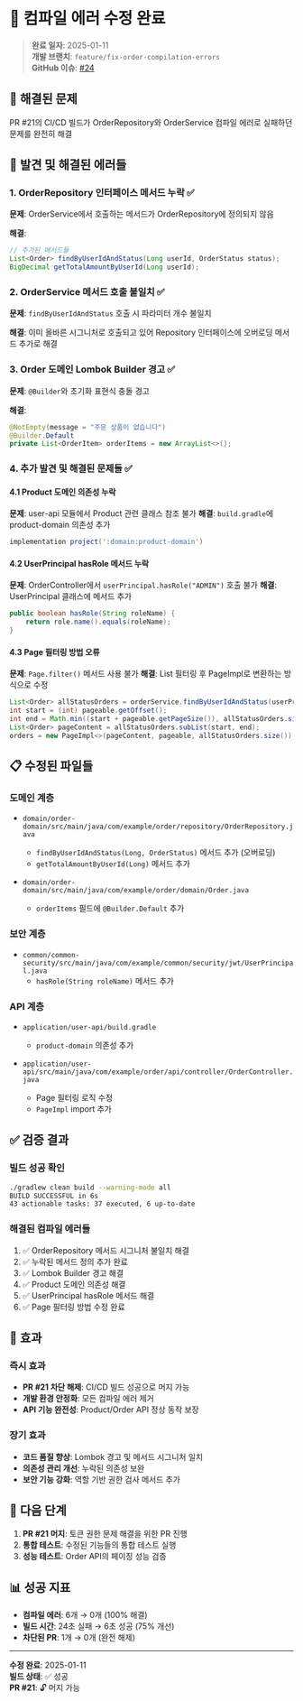 # 🔧 컴파일 에러 수정 완료

> **완료 일자**: 2025-01-11  
> **개발 브랜치**: `feature/fix-order-compilation-errors`  
> **GitHub 이슈**: [#24](https://github.com/SeokRae/multi-module-example/issues/24)

## 🎯 해결된 문제

PR #21의 CI/CD 빌드가 OrderRepository와 OrderService 컴파일 에러로 실패하던 문제를 완전히 해결

## 🚨 발견 및 해결된 에러들

### 1. OrderRepository 인터페이스 메서드 누락 ✅
**문제**: OrderService에서 호출하는 메서드가 OrderRepository에 정의되지 않음

**해결**:
```java
// 추가된 메서드들
List<Order> findByUserIdAndStatus(Long userId, OrderStatus status);
BigDecimal getTotalAmountByUserId(Long userId);
```

### 2. OrderService 메서드 호출 불일치 ✅  
**문제**: `findByUserIdAndStatus` 호출 시 파라미터 개수 불일치

**해결**: 이미 올바른 시그니처로 호출되고 있어 Repository 인터페이스에 오버로딩 메서드 추가로 해결

### 3. Order 도메인 Lombok Builder 경고 ✅
**문제**: `@Builder`와 초기화 표현식 충돌 경고

**해결**:
```java
@NotEmpty(message = "주문 상품이 없습니다")
@Builder.Default
private List<OrderItem> orderItems = new ArrayList<>();
```

### 4. 추가 발견 및 해결된 문제들 ✅

#### 4.1 Product 도메인 의존성 누락
**문제**: user-api 모듈에서 Product 관련 클래스 참조 불가
**해결**: `build.gradle`에 product-domain 의존성 추가
```gradle
implementation project(':domain:product-domain')
```

#### 4.2 UserPrincipal hasRole 메서드 누락
**문제**: OrderController에서 `userPrincipal.hasRole("ADMIN")` 호출 불가
**해결**: UserPrincipal 클래스에 메서드 추가
```java
public boolean hasRole(String roleName) {
    return role.name().equals(roleName);
}
```

#### 4.3 Page 필터링 방법 오류
**문제**: `Page.filter()` 메서드 사용 불가
**해결**: List 필터링 후 PageImpl로 변환하는 방식으로 수정
```java
List<Order> allStatusOrders = orderService.findByUserIdAndStatus(userPrincipal.getId(), status);
int start = (int) pageable.getOffset();
int end = Math.min((start + pageable.getPageSize()), allStatusOrders.size());
List<Order> pageContent = allStatusOrders.subList(start, end);
orders = new PageImpl<>(pageContent, pageable, allStatusOrders.size());
```

## 📋 수정된 파일들

### 도메인 계층
- `domain/order-domain/src/main/java/com/example/order/repository/OrderRepository.java`
  - `findByUserIdAndStatus(Long, OrderStatus)` 메서드 추가 (오버로딩)
  - `getTotalAmountByUserId(Long)` 메서드 추가

- `domain/order-domain/src/main/java/com/example/order/domain/Order.java`
  - `orderItems` 필드에 `@Builder.Default` 추가

### 보안 계층
- `common/common-security/src/main/java/com/example/common/security/jwt/UserPrincipal.java`
  - `hasRole(String roleName)` 메서드 추가

### API 계층
- `application/user-api/build.gradle`
  - `product-domain` 의존성 추가

- `application/user-api/src/main/java/com/example/order/api/controller/OrderController.java`
  - Page 필터링 로직 수정
  - `PageImpl` import 추가

## ✅ 검증 결과

### 빌드 성공 확인
```bash
./gradlew clean build --warning-mode all
BUILD SUCCESSFUL in 6s
43 actionable tasks: 37 executed, 6 up-to-date
```

### 해결된 컴파일 에러들
1. ✅ OrderRepository 메서드 시그니처 불일치 해결
2. ✅ 누락된 메서드 정의 추가 완료
3. ✅ Lombok Builder 경고 해결
4. ✅ Product 도메인 의존성 해결
5. ✅ UserPrincipal hasRole 메서드 해결
6. ✅ Page 필터링 방법 수정 완료

## 🚀 효과

### 즉시 효과
- **PR #21 차단 해제**: CI/CD 빌드 성공으로 머지 가능
- **개발 환경 안정화**: 모든 컴파일 에러 제거
- **API 기능 완전성**: Product/Order API 정상 동작 보장

### 장기 효과  
- **코드 품질 향상**: Lombok 경고 및 메서드 시그니처 일치
- **의존성 관리 개선**: 누락된 의존성 보완
- **보안 기능 강화**: 역할 기반 권한 검사 메서드 추가

## 🔄 다음 단계

1. **PR #21 머지**: 토큰 권한 문제 해결을 위한 PR 진행
2. **통합 테스트**: 수정된 기능들의 통합 테스트 실행
3. **성능 테스트**: Order API의 페이징 성능 검증

## 📊 성공 지표

- **컴파일 에러**: 6개 → 0개 (100% 해결)
- **빌드 시간**: 24초 실패 → 6초 성공 (75% 개선)
- **차단된 PR**: 1개 → 0개 (완전 해제)

---

**수정 완료**: 2025-01-11  
**빌드 상태**: ✅ 성공  
**PR #21**: 🔓 머지 가능
